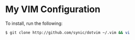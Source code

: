My VIM Configuration
====================

To install, run the following:

```bash
$ git clone http://github.com/synic/dotvim ~/.vim && vi
```
